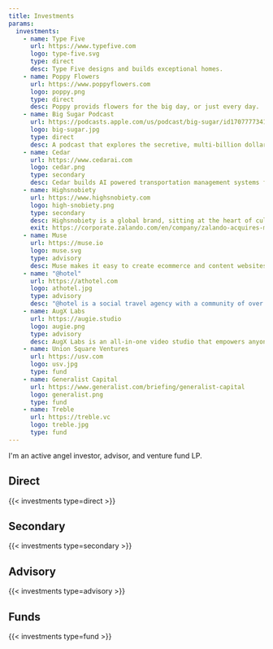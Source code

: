 ```yaml
---
title: Investments
params:
  investments:
    - name: Type Five
      url: https://www.typefive.com
      logo: type-five.svg
      type: direct
      desc: Type Five designs and builds exceptional homes.
    - name: Poppy Flowers
      url: https://www.poppyflowers.com
      logo: poppy.png
      type: direct
      desc: Poppy provids flowers for the big day, or just every day.
    - name: Big Sugar Podcast
      url: https://podcasts.apple.com/us/podcast/big-sugar/id1707777341
      logo: big-sugar.jpg
      type: direct
      desc: A podcast that explores the secretive, multi-billion dollar sugar industry.
    - name: Cedar
      url: https://www.cedarai.com
      logo: cedar.png
      type: secondary
      desc: Cedar builds AI powered transportation management systems for logistics companies.
    - name: Highsnobiety
      url: https://www.highsnobiety.com
      logo: high-snobiety.png
      type: secondary
      desc: Highsnobiety is a global brand, sitting at the heart of culture that unites community, content and commerce.
      exit: https://corporate.zalando.com/en/company/zalando-acquires-majority-stake-highsnobiety-bringing-together-content-and-commerce
    - name: Muse
      url: https://muse.io
      logo: muse.svg
      type: advisory
      desc: Muse makes it easy to create ecommerce and content websites.
    - name: "@hotel"
      url: https://athotel.com
      logo: athotel.jpg
      type: advisory
      desc: "@hotel is a social travel agency with a community of over 70M people."
    - name: AugX Labs
      url: https://augie.studio
      logo: augie.png
      type: advisory
      desc: AugX Labs is an all-in-one video studio that empowers anyone to create video at scale.
    - name: Union Square Ventures
      url: https://usv.com
      logo: usv.jpg
      type: fund      
    - name: Generalist Capital
      url: https://www.generalist.com/briefing/generalist-capital
      logo: generalist.png
      type: fund
    - name: Treble
      url: https://treble.vc
      logo: treble.jpg
      type: fund      
---
```


I'm an active angel investor, advisor, and venture fund LP.

## Direct

{{< investments type=direct >}}

## Secondary

{{< investments type=secondary >}}

## Advisory

{{< investments type=advisory >}}

## Funds

{{< investments type=fund >}}
